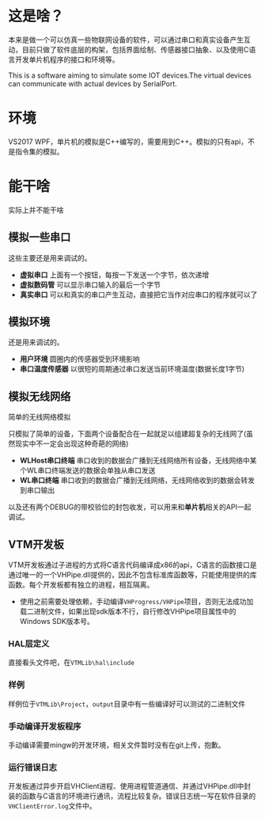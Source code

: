 # 这是啥？

本来是做一个可以仿真一些物联网设备的软件，可以通过串口和真实设备产生互动，目前只做了软件底层的构架，包括界面绘制、传感器接口抽象、以及使用C语言开发单片机程序的接口和环境等。

This is a software aiming to simulate some IOT devices.The virtual devices can communicate with actual devices by SerialPort.

# 环境
VS2017 WPF，单片机的模拟是C++编写的，需要用到C++。模拟的只有api，不是指令集的模拟。

# 能干啥
实际上并不能干啥

## 模拟一些串口
这些主要还是用来调试的。
- **虚拟串口** 上面有一个按钮，每按一下发送一个字节，依次递增
- **虚拟数码管** 可以显示串口输入的最后一个字节
- **真实串口** 可以和真实的串口产生互动，直接把它当作对应串口的程序就可以了

## 模拟环境
还是用来调试的。
- **用户环境** 圆圈内的传感器受到环境影响
- **串口温度传感器** 以很短的周期通过串口发送当前环境温度(数据长度1字节)

## 模拟无线网络
简单的无线网络模拟

只模拟了简单的设备，下面两个设备配合在一起就足以组建超复杂的无线网了(虽然现实中不一定会出现这种奇葩的网络)
- **WLHost串口终端** 串口收到的数据会广播到无线网络所有设备，无线网络中某个WL串口终端发送的数据会单独从串口发送
- **WL串口终端** 串口收到的数据会广播到无线网络，无线网络收到的数据会转发到串口输出

以及还有两个DEBUG的带校验位的封包收发，可以用来和**单片机**相关的API一起调试。

## VTM开发板

VTM开发板通过子进程的方式将C语言代码编译成x86的api，C语言的函数接口是通过唯一的一个VHPipe.dll提供的，因此不包含标准库函数等，只能使用提供的库函数。每个开发板都有独立的进程，相互隔离。
- 使用之前需要处理依赖，手动编译`VHProgress/VHPipe`项目，否则无法成功加载二进制文件，如果出现sdk版本不行，自行修改VHPipe项目属性中的Windows SDK版本号。

### HAL层定义
直接看头文件吧，在`VTMLib\hal\include`
### 样例
样例位于`VTMLib\Project`，`output`目录中有一些编译好可以测试的二进制文件
### 手动编译开发板程序
手动编译需要mingw的开发环境，相关文件暂时没有在git上传，抱歉。
### 运行错误日志
开发板通过异步开启VHClient进程、使用进程管道通信、并通过VHPipe.dll中封装的函数与C语言的环境进行通讯，流程比较复杂。错误日志统一写在软件目录的`VHClientError.log`文件中。
